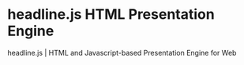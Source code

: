 headline.js HTML Presentation Engine
===========

headline.js | HTML and Javascript-based Presentation Engine for Web

